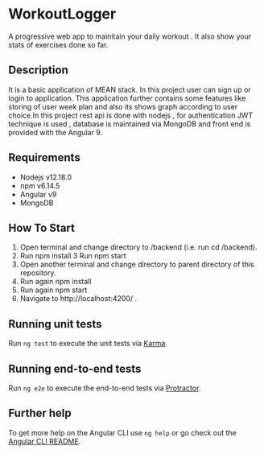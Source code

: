 # WorkoutLogger

A progressive web app to mainitain your daily workout . It also show your stats of exercises done so far.

## Description

It is a basic application of MEAN stack. In this project user can sign up or login to application. This application further contains some features like storing of user week plan  and also its shows graph according to user choice.In this project rest api is done with nodejs , for authentication JWT technique is used , database is maintained via MongoDB and front end is provided with the Angular 9.

## Requirements
- Nodejs v12.18.0
- npm v6.14.5
- Angular v9
- MongoDB

## How To Start
1. Open terminal and change directory to /backend (i.e. run cd /backend). 
2. Run npm install 
3  Run npm start
4. Open another terminal and change directory to parent directory of this repository.
5. Run again npm install
6. Run again npm start
7. Navigate to http://localhost:4200/ .
 
## Running unit tests

Run `ng test` to execute the unit tests via [Karma](https://karma-runner.github.io).

## Running end-to-end tests

Run `ng e2e` to execute the end-to-end tests via [Protractor](http://www.protractortest.org/).

## Further help

To get more help on the Angular CLI use `ng help` or go check out the [Angular CLI README](https://github.com/angular/angular-cli/blob/master/README.md).
